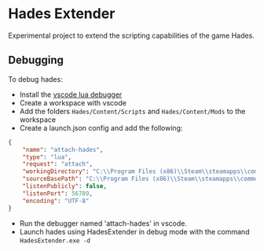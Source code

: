 # Hades Extender
Experimental project to extend the scripting capabilities of the game Hades.

## Debugging

To debug hades:
* Install the [vscode lua debugger](https://marketplace.visualstudio.com/items?itemName=devCAT.lua-debug)
* Create a workspace with vscode
* Add the folders `Hades/Content/Scripts` and `Hades/Content/Mods` to the workspace
* Create a launch.json config and add the following:
```json
{
    "name": "attach-hades",
    "type": "lua",
    "request": "attach",
    "workingDirectory": "C:\\Program Files (x86)\\Steam\\steamapps\\common\\Hades",
    "sourceBasePath": "C:\\Program Files (x86)\\Steam\\steamapps\\common\\Hades",
    "listenPublicly": false,
    "listenPort": 56789,
    "encoding": "UTF-8"
}
```
* Run the debugger named 'attach-hades' in vscode.
* Launch hades using HadesExtender in debug mode with the command `HadesExtender.exe -d`
